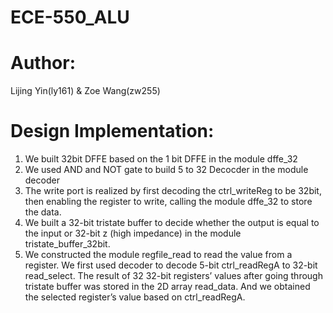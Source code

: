 # ECE-550_ALU


Author:
=======
Lijing Yin(ly161) & Zoe Wang(zw255)

Design Implementation:
=======
1. We built 32bit DFFE based on the 1 bit DFFE in the module dffe_32
2. We used AND and NOT gate to build 5 to 32 Decocder in the module decoder
3. The write port is realized by first decoding the ctrl_writeReg to be 32bit, then enabling the register to write, calling the module dffe_32 to store the data.
4. We built a 32-bit tristate buffer to decide whether the output is equal to the input or 32-bit z (high impedance) in the module tristate_buffer_32bit.
5. We constructed the module regfile_read to read the value from a register. We first used decoder to decode 5-bit ctrl_readRegA to 32-bit read_select. The result of 32 32-bit registers’ values after going through tristate buffer was stored in the 2D array read_data. And we obtained the selected register’s value based on ctrl_readRegA.
